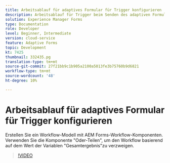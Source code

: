 ```yaml
---
title: Arbeitsablauf für adaptives Formular für Trigger konfigurieren
description: Arbeitsablauf für Trigger beim Senden des adaptiven Formulars.
solution: Experience Manager Forms
type: Documentation
role: Developer
level: Beginner, Intermediate
version: cloud-service
feature: Adaptive Forms
topic: Development
kt: 7425
thumbnail: 332435.pg
translation-type: tm+mt
source-git-commit: 27f21bb9c1b905a2100a5013fe3b75760b9d6821
workflow-type: tm+mt
source-wordcount: '48'
ht-degree: 10%

---
```



# Arbeitsablauf für adaptives Formular für Trigger konfigurieren

Erstellen Sie ein Workflow-Modell mit AEM Forms-Workflow-Komponenten. Verwenden Sie die Komponente &quot;Oder-Teilen&quot;, um den Workflow basierend auf dem Wert der Variablen &quot;Gesamtergebnis&quot;zu verzweigen.

>[!VIDEO](https://video.tv.adobe.com/v/332435?quality=12&learn=on)

